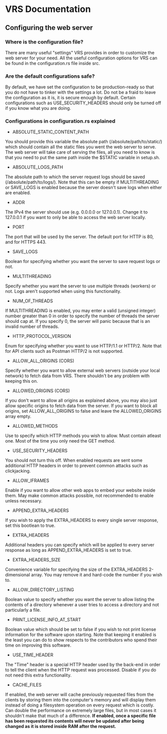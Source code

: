 # VRS Documentation

## Configuring the web server

### Where is the configuration file?

There are many useful "settings" VRS provides in order to customize the web server for your need. All the useful configuration options for VRS can be found in the configuration.rs file inside src.

### Are the default configurations safe?

By default, we have set the configuration to be production-ready so that you do not have to tinker with the settings a lot. Do not be a fraid to leave the configuration as it is, it is secure enough by default. Certain configurations such as USE\_SECURITY\_HEADERS should only be turned off if you know what you are doing.

### Configurations in configuration.rs explained

- ABSOLUTE\_STATIC\_CONTENT\_PATH

You should provide this variable the absolute path (/absolute/path/to/static/) which should contain all the static files you went the web server to serve. The web server will take care of serving the files, all you need to know is that you need to put the same path inside the $STATIC variable in setup.sh.

- ABSOLUTE\_LOGS\_PATH

The absolute path to which the server request logs should be saved (/absolute/path/to/logs/). Note that this can be empty if MULTITHREADING or SAVE\_LOGS is enabled because the server doesn't save logs when either are enabled.

- ADDR

The IPv4 the server should use (e.g. 0.0.0.0 or 127.0.0.1). Change it to 127.0.0.1 if you want to only be able to access the web server locally.

- PORT

The port that will be used by the server. The default port for HTTP is 80, and for HTTPS 443.

- SAVE\_LOGS

Boolean for specifying whether you want the server to save request logs or not.

- MULTITHREADING

Specify whether you want the server to use multiple threads (workers) or not. Logs aren't supported when using this functionality.

- NUM\_OF\_THREADS

If MULTITHREADING is enabled, you may enter a valid (unsigned integer) number greater than 0 in order to specify the number of threads the server should cap at. If you specify 0, the server will panic because that is an invalid number of threads.

- HTTP\_PROTOCOL\_VERSION

Enum for specifying whether you want to use HTTP/1.1 or HTTP/2. Note that for API clients such as Postman HTTP/2 is not supported.

- ALLOW\_ALL\_ORIGINS (CORS)

Specify whether you want to allow external web servers (outside your local network) to fetch data from VRS. There shouldn't be any problem with keeping this on.

- ALLOWED\_ORIGINS (CORS)

If you don't want to allow all origins as explained above, you may also just allow specific origins to fetch data from the server. If you want to block all origins, set ALLOW\_ALL\_ORIGINS to false and leave the ALLOWED\_ORIGINS array empty.

- ALLOWED\_METHODS

Use to specify which HTTP methods you wish to allow. Must contain atleast one. Most of the time you only need the GET method.

- USE\_SECURITY\_HEADERS

You should not turn this off. When enabled requests are sent some additional HTTP headers in order to prevent common attacks such as clickjacking.

- ALLOW\_IFRAMES

Enable if you want to allow other web apps to embed your website inside them. May make common attacks possible, not recommended to enable unless necessary.

- APPEND\_EXTRA\_HEADERS

If you wish to apply the EXTRA\_HEADERS to every single server response, set this bootlean to true.

- EXTRA\_HEADERS

Additional headers you can specify which will be applied to every server response as long as APPEND\_EXTRA\_HEADERS is set to true.

- EXTRA\_HEADERS\_SIZE

Convenience variable for specifying the size of the EXTRA\_HEADERS 2-dimensional array. You may remove it and hard-code the number if you wish to.

- ALLOW\_DIRECTORY\_LISTING

Boolean value to specify whether you want the server to allow listing the contents of a directory whenever a user tries to access a directory and not particularly a file.

- PRINT\_LICENSE\_INFO\_AT\_START

Boolean value which should be set to false if you wish to not print license information for the software upon starting. Note that keeping it enabled is the least you can do to show respects to the contributors who spend their time on improving this software.

- USE\_TIME\_HEADER

The "Time" header is a special HTTP header used by the back-end in order to tell the client when the HTTP request was processed. Disable if you do not need this extra functionality.

- CACHE\_FILES

If enabled, the web server will cache previously requested files from the clients by storing them into the computer's memory and will display them instead of doing a filesystem operation on every request which is costly. Can double the performance on extremely large files, but in most cases it shouldn't make that much of a difference. **If enabled, once a specific file has been requested its contents will never be updated after being changed as it is stored inside RAM after the request.**
